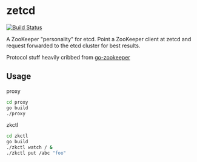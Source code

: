 # zetcd

[![Build Status](https://travis-ci.org/chzchzchz/zetcd.svg?branch=master)](https://travis-ci.org/chzchzchz/zetcd)

A ZooKeeper "personality" for etcd.
Point a ZooKeeper client at zetcd and request forwarded to the etcd cluster for best results.

Protocol stuff heavily cribbed from [go-zookeeper](http://github.com/samuel/go-zookeeper/")

## Usage

proxy
```sh
cd proxy
go build
./proxy
```

zkctl
```sh
cd zkctl
go build
./zkctl watch / &
./zkctl put /abc "foo"
```
